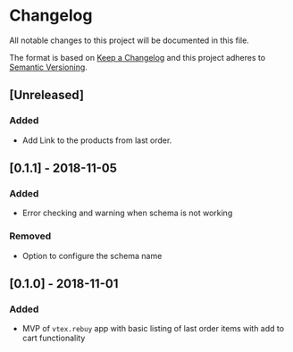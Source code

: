 # Changelog

All notable changes to this project will be documented in this file.

The format is based on [Keep a Changelog](http://keepachangelog.com/en/1.0.0/)
and this project adheres to [Semantic Versioning](http://semver.org/spec/v2.0.0.html).

## [Unreleased]
### Added
- Add Link to the products from last order. 

## [0.1.1] - 2018-11-05
### Added
- Error checking and warning when schema is not working

### Removed
- Option to configure the schema name

## [0.1.0] - 2018-11-01
### Added
- MVP of `vtex.rebuy` app with basic listing of last order items with add to cart functionality